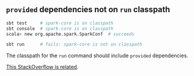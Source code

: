 ## `provided` dependencies not on `run` classpath

```bash
sbt test     # spark-core is on classpath
sbt console  # spark-core is on classpath
scala> new org.apache.spark.SparkConf  # succeeds

sbt run      # fails: spark-core is not on classpath
```

The classpath for the `run` command should include `provided` dependencies.

[This StackOverflow is related](https://stackoverflow.com/questions/18838944/how-to-add-provided-dependencies-back-to-run-test-tasks-classpath/28200761#28200761).
